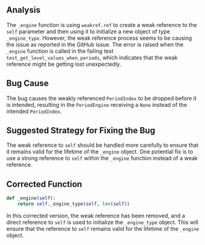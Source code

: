 ## Analysis
The `_engine` function is using `weakref.ref` to create a weak reference to the `self` parameter and then using it to initialize a new object of type `_engine_type`. However, the weak reference process seems to be causing the issue as reported in the GitHub issue. The error is raised when the `_engine` function is called in the failing test `test_get_level_values_when_periods`, which indicates that the weak reference might be getting lost unexpectedly.

## Bug Cause
The bug causes the weakly referenced `PeriodIndex` to be dropped before it is intended, resulting in the `PeriodEngine` receiving a `None` instead of the intended `PeriodIndex`.

## Suggested Strategy for Fixing the Bug
The weak reference to `self` should be handled more carefully to ensure that it remains valid for the lifetime of the `_engine` object. One potential fix is to use a strong reference to `self` within the `_engine` function instead of a weak reference.

## Corrected Function
```python
def _engine(self):
    return self._engine_type(self, len(self))
```
In this corrected version, the weak reference has been removed, and a direct reference to `self` is used to initialize the `_engine_type` object. This will ensure that the reference to `self` remains valid for the lifetime of the `_engine` object.